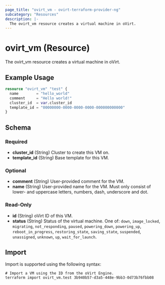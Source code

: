 ```yaml
---
page_title: "ovirt_vm - ovirt-terraform-provider-ng"
subcategory: "Resources"
description: |-
  The ovirt_vm resource creates a virtual machine in oVirt.
---
```


# ovirt_vm (Resource)

The ovirt_vm resource creates a virtual machine in oVirt.

## Example Usage

```terraform
resource "ovirt_vm" "test" {
  name        = "hello_world"
  comment     = "Hello world!"
  cluster_id  = var.cluster_id
  template_id = "00000000-0000-0000-0000-000000000000"
}
```

<!-- schema generated by tfplugindocs -->
## Schema

### Required

- **cluster_id** (String) Cluster to create this VM on.
- **template_id** (String) Base template for this VM.

### Optional

- **comment** (String) User-provided comment for the VM.
- **name** (String) User-provided name for the VM. Must only consist of lower- and uppercase letters, numbers, dash, underscore and dot.

### Read-Only

- **id** (String) oVirt ID of this VM.
- **status** (String) Status of the virtual machine. One of: `down`, `image_locked`, `migrating`, `not_responding`, `paused`, `powering_down`, `powering_up`, `reboot_in_progress`, `restoring_state`, `saving_state`, `suspended`, `unassigned`, `unknown`, `up`, `wait_for_launch`.

## Import

Import is supported using the following syntax:

```shell
# Import a VM using the ID from the oVirt Engine.
terraform import ovirt_vm.test 3b940b57-d3a5-448e-9bb3-0d73b76fbb08
```